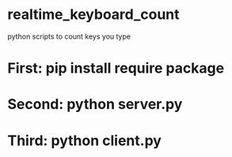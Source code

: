# realtime_keyboard_count
python scripts to count keys you type

# First: pip install require package
# Second: python server.py
# Third: python client.py
